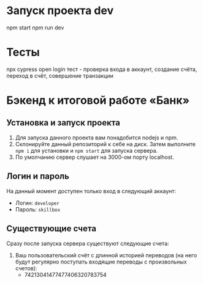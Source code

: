 # Запуск проекта dev
npm start
npm run dev

# Тесты
npx cypress open
login тест - проверка входа в аккаунт, создание счёта, переход в счёт, совершение транзакции

# Бэкенд к итоговой работе «Банк»


## Установка и запуск проекта
1. Для запуска данного проекта вам понадобится nodejs и npm.
2. Склонируйте данный репозиторий к себе на диск. Затем выполните `npm i` для установки и `npm start` для запуска сервера.
3. По умолчанию сервер слушает на 3000-ом порту localhost.

## Логин и пароль
На данный момент доступен только вход в следующий аккаунт:
* Логин: `developer`
* Пароль: `skillbox`

## Существующие счета
Сразу после запуска сервера существуют следующие счета:

1. Ваш пользовательский счёт с длинной историей переводов (на него будут регулярно поступать входящие переводы с произвольных счетов):
	* 74213041477477406320783754

